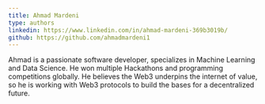 ```yaml
---
title: Ahmad Mardeni
type: authors
linkedin: https://www.linkedin.com/in/ahmad-mardeni-369b3019b/
github: https://github.com/ahmadmardeni1
---
```

Ahmad is a passionate software developer, specializes in Machine Learning and Data Science. He won multiple Hackathons and programming competitions globally. He believes the Web3 underpins the internet of value, so he is working with Web3 protocols to build the bases for a decentralized future.
